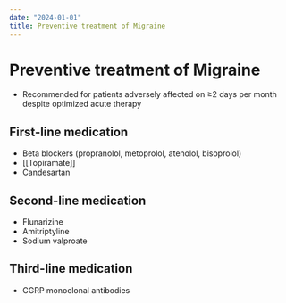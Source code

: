 ```yaml
---
date: "2024-01-01"
title: Preventive treatment of Migraine
---
```


# Preventive treatment of Migraine

* Recommended for patients adversely affected on ≥2 days per month despite optimized acute therapy

## First-line medication
* Beta blockers (propranolol, metoprolol, atenolol, bisoprolol)
* [[Topiramate]]
* Candesartan

## Second-line medication
* Flunarizine
* Amitriptyline
* Sodium valproate

## Third-line medication
* CGRP monoclonal antibodies
